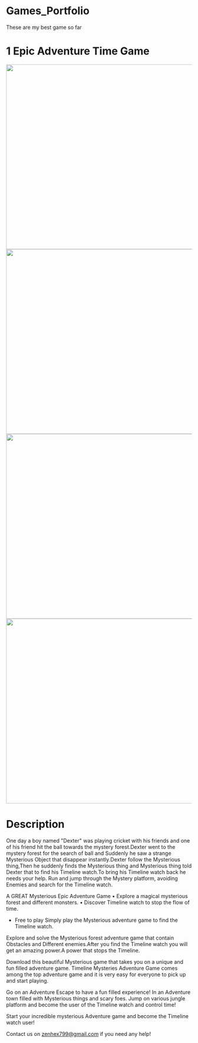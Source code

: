 # Games_Portfolio
These are my best game so far

# 1 Epic Adventure Time Game
<p align="center">

<img src="https://user-images.githubusercontent.com/68784974/172478930-8956ff35-536b-4afe-9b08-906529bd18d2.png" width="1000" height="500"/>
<img src="https://user-images.githubusercontent.com/68784974/172481686-1135f350-d313-429a-a8dd-9ff822bea3b9.png" width="1000" height="500"/>
<img src="https://user-images.githubusercontent.com/68784974/172481668-d2f067b5-7f03-4c6c-9a5b-2decd5c4fb29.png" width="1000" height="500"/>
<img src="https://user-images.githubusercontent.com/68784974/172480482-d06996e2-860b-4d61-ae2d-ee480654adbc.png" width="1000" height="500"/>
</p>

# Description
One day a boy named "Dexter" was playing cricket with his friends and one of his friend hit the ball towards the mystery forest.Dexter went to the mystery forest for the search of ball and Suddenly he saw a strange Mysterious Object that disappear instantly.Dexter follow the Mysterious thing,Then he suddenly finds the Mysterious thing and Mysterious thing told Dexter that to find his Timeline watch.To bring his Timeline watch back he needs your help. Run and jump through the Mystery platform, avoiding Enemies and search for the Timeline watch.

A GREAT Mysterious Epic Adventure Game
• Explore a magical mysterious forest and different monsters.
• Discover Timeline watch to stop the flow of time.

* Free to play
Simply play the Mysterious adventure game to find the Timeline watch.

Explore and solve the Mysterious forest adventure game that contain Obstacles and Different enemies.After you find the Timeline watch you will get an amazing power.A power that stops the Timeline.

Download this beautiful Mysterious game that takes you on a unique and fun filled adventure game. Timeline Mysteries Adventure Game comes among the top adventure game and it is very easy for everyone to pick up and start playing.

Go on an Adventure Escape to have a fun filled experience! In an Adventure town filled with Mysterious things and scary foes. Jump on various jungle platform and become the user of the Timeline watch and control time!

Start your incredible mysterious Adventure game and become the Timeline watch user!

Contact us on zenhex799@gmail.com if you need any help!

